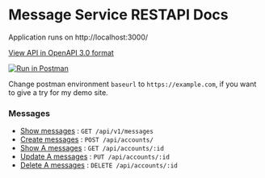 # Message Service RESTAPI Docs


Application runs on http://localhost:3000/

[View API in OpenAPI 3.0 format](api.yml) 

[![Run in Postman](https://run.pstmn.io/button.svg)](https://app.getpostman.com/run-collection/ff1fbb06859052651c3f)

Change postman environment `baseurl` to `https://example.com`, if you want to give a try for my demo site.

### Messages

* [Show messages](docs/getList.md) : `GET /api/v1/messages`
* [Create messages](docs/post.md) : `POST /api/accounts/`
* [Show A messages](docs/get.md) : `GET /api/accounts/:id`
* [Update A messages](docs/put.md) : `PUT /api/accounts/:id`
* [Delete A messages](docs/delete.md) : `DELETE /api/accounts/:id`
